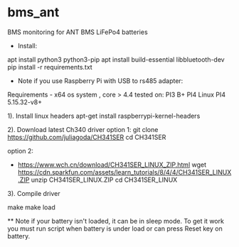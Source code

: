 # bms_ant
BMS monitoring for ANT BMS LiFePo4 batteries

* Install:

apt install python3 python3-pip
apt install build-essential libbluetooth-dev
pip install -r requirements.txt 

* Note if you use Raspberry Pi with USB to rs485 adapter:

Requirements - x64 os system , core > 4.4
tested on:
PI3 B+
PI4
Linux PI4 5.15.32-v8+

1). Install linux headers 
apt-get install raspberrypi-kernel-headers

2). 
Download latest Ch340 driver
option 1:
git clone https://github.com/juliagoda/CH341SER
cd CH341SER

option 2:
* https://www.wch.cn/download/CH341SER_LINUX_ZIP.html
wget https://cdn.sparkfun.com/assets/learn_tutorials/8/4/4/CH341SER_LINUX.ZIP
unzip CH341SER_LINUX.ZIP
cd CH341SER_LINUX

3). Compile driver

make
make load

** Note if your battery isn't loaded, it can be in sleep mode. To get it work you must run script when battery is under load or can press Reset key on battery.